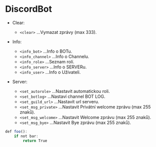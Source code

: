 # DiscordBot

* Clear:
   * `<clear>`           ...Vymazat zprávy (max 333).

* Info:
   * `<info_bot>`        ...Info o BOTu.
   * `<info_channel>`    ...Info o Channelu.
   * `<info_role>`       ...Seznam rolí.
   * `<info_server>`     ...Info o SERVERu.
   * `<info_user>`       ...Info o Uživateli.

* Server:
   * `<set_autorole>`    ...Nastavit automatickou roli.
   * `<set_botlog>`      ...Nastaví channel BOT LOG.
   * `<set_guild_url>`   ...Nastavit url serveru.
   * `<set_msg_private>` ...Nastavit Privátní welcome zprávu (max 255 znaků).
   * `<set_msg_welcome>` ...Nastavit Welcome zprávu (max 255 znaků).
   * `<set_msg_bye>`     ...Nastavit Bye zprávu (max 255 znaků).
```javascript
def foo():
    if not bar:
        return True
```
